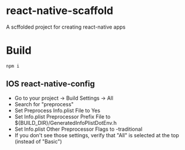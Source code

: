 # react-native-scaffold
A scffolded project for creating react-native apps

# Build
```npm i```

## IOS react-native-config

* Go to your project -> Build Settings -> All
* Search for "preprocess"
* Set Preprocess Info.plist File to Yes
* Set Info.plist Preprocessor Prefix File to ${BUILD_DIR}/GeneratedInfoPlistDotEnv.h
* Set Info.plist Other Preprocessor Flags to -traditional
* If you don't see those settings, verify that "All" is selected at the top (instead of "Basic")